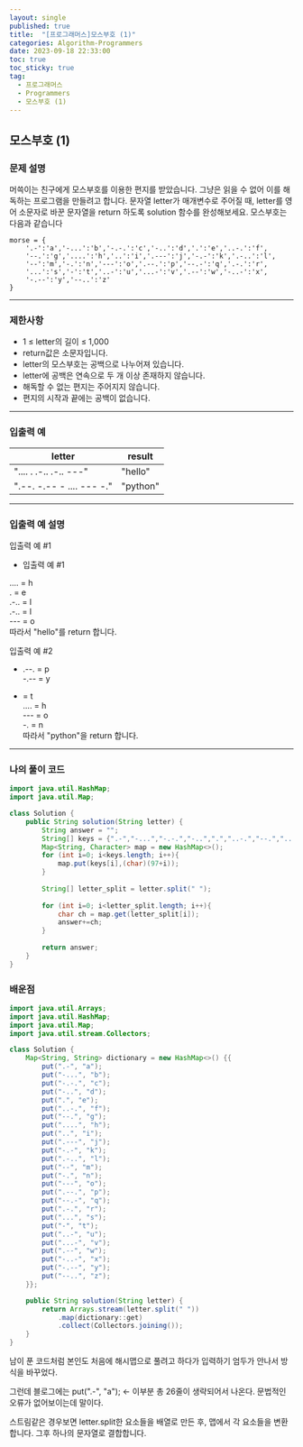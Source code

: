 ```yaml
---
layout: single
published: true
title:  "[프로그래머스]모스부호 (1)"
categories: Algorithm-Programmers
date: 2023-09-18 22:33:00
toc: true
toc_sticky: true
tag:   
  - 프로그래머스
  - Programmers
  - 모스부호 (1)
---
```


## 모스부호 (1)

### 문제 설명

머쓱이는 친구에게 모스부호를 이용한 편지를 받았습니다. 그냥은 읽을 수 없어 이를 해독하는 프로그램을 만들려고 합니다. 문자열 letter가 매개변수로 주어질 때, letter를 영어 소문자로 바꾼 문자열을 return 하도록 solution 함수를 완성해보세요.
모스부호는 다음과 같습니다

```
morse = { 
    '.-':'a','-...':'b','-.-.':'c','-..':'d','.':'e','..-.':'f',
    '--.':'g','....':'h','..':'i','.---':'j','-.-':'k','.-..':'l',
    '--':'m','-.':'n','---':'o','.--.':'p','--.-':'q','.-.':'r',
    '...':'s','-':'t','..-':'u','...-':'v','.--':'w','-..-':'x',
    '-.--':'y','--..':'z'
}
```

----------------

### 제한사항

* 1 ≤ letter의 길이 ≤ 1,000
* return값은 소문자입니다.
* letter의 모스부호는 공백으로 나누어져 있습니다.
* letter에 공백은 연속으로 두 개 이상 존재하지 않습니다.
* 해독할 수 없는 편지는 주어지지 않습니다.
* 편지의 시작과 끝에는 공백이 없습니다.



----------------

### 입출력 예


|letter	|result|
|---|---|
|".... . .-.. .-.. ---"	|"hello"|
|".--. -.-- - .... --- -."	|"python"|
  
----------------
### 입출력 예 설명

입출력 예 #1  

* 입출력 예 #1

.... = h  
. = e  
.-.. = l  
.-.. = l  
--- = o  
따라서 "hello"를 return 합니다.
  

입출력 예 #2  

* .--. = p  
-.-- = y  
- = t  
.... = h  
--- = o  
-. = n  
따라서 "python"을 return 합니다.
  


----------------

### 나의 풀이 코드

```java
import java.util.HashMap;
import java.util.Map;

class Solution {
    public String solution(String letter) {
        String answer = "";
        String[] keys = {".-","-...","-.-.","-..",".","..-.","--.","....","..",".---","-.-",".-..","--","-.","---",".--.","--.-",".-.","...","-","..-","...-",".--","-..-","-.--","--.."};
        Map<String, Character> map = new HashMap<>();
        for (int i=0; i<keys.length; i++){
            map.put(keys[i],(char)(97+i));
        }
        
        String[] letter_split = letter.split(" "); 
        
        for (int i=0; i<letter_split.length; i++){
            char ch = map.get(letter_split[i]);
            answer+=ch;
        }
        
        return answer;
    }
}
```
<p>

</p>




### 배운점

```java
import java.util.Arrays;
import java.util.HashMap;
import java.util.Map;
import java.util.stream.Collectors;

class Solution { 
    Map<String, String> dictionary = new HashMap<>() {{
        put(".-", "a");
        put("-...", "b");
        put("-.-.", "c");
        put("-..", "d");
        put(".", "e");
        put("..-.", "f");
        put("--.", "g");
        put("....", "h");
        put("..", "i");
        put(".---", "j");
        put("-.-", "k");
        put(".-..", "l");
        put("--", "m");
        put("-.", "n");
        put("---", "o");
        put(".--.", "p");
        put("--.-", "q");
        put(".-.", "r");
        put("...", "s");
        put("-", "t");
        put("..-", "u");
        put("...-", "v");
        put(".--", "w");
        put("-..-", "x");
        put("-.--", "y");
        put("--..", "z");
    }};

    public String solution(String letter) {
        return Arrays.stream(letter.split(" "))
            .map(dictionary::get)
            .collect(Collectors.joining());
    }
}
```

<p>
남이 푼 코드처럼 본인도 처음에 해시맵으로 풀려고 하다가 입력하기 엄두가 안나서 방식을 바꾸었다. 
</p>

<p>
그런데 블로그에는  put(".-", "a"); <- 이부분 총 26줄이 생략되어서 나온다. 문법적인 오류가 없어보이는데 말이다.
</p>

<p>
스트림같은 경우보면 letter.split한 요소들을 배열로 만든 후, 맵에서 각 요소들을 변환합니다. 그후 하나의 문자열로 결합합니다. 
</p>
